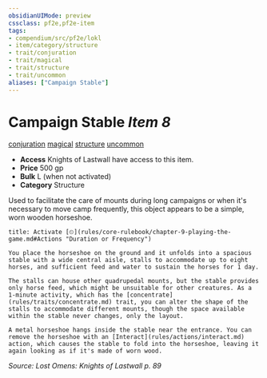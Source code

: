 ```yaml
---
obsidianUIMode: preview
cssclass: pf2e,pf2e-item
tags:
- compendium/src/pf2e/lokl
- item/category/structure
- trait/conjuration
- trait/magical
- trait/structure
- trait/uncommon
aliases: ["Campaign Stable"]
---
```

# Campaign Stable *Item 8*  
[conjuration](rules/traits/conjuration.md)  [magical](rules/traits/magical.md)  [structure](rules/traits/structure.md)  [uncommon](rules/traits/uncommon.md)  

- **Access** Knights of Lastwall have access to this item.
- **Price** 500 gp
- **Bulk** L (when not activated)
- **Category** Structure

Used to facilitate the care of mounts during long campaigns or when it's necessary to move camp frequently, this object appears to be a simple, worn wooden horseshoe.

```ad-embed-ability
title: Activate [⏲](rules/core-rulebook/chapter-9-playing-the-game.md#Actions "Duration or Frequency")

You place the horseshoe on the ground and it unfolds into a spacious stable with a wide central aisle, stalls to accommodate up to eight horses, and sufficient feed and water to sustain the horses for 1 day.

The stalls can house other quadrupedal mounts, but the stable provides only horse feed, which might be unsuitable for other creatures. As a 1-minute activity, which has the [concentrate](rules/traits/concentrate.md) trait, you can alter the shape of the stalls to accommodate different mounts, though the space available within the stable never changes, only the layout.

A metal horseshoe hangs inside the stable near the entrance. You can remove the horseshoe with an [Interact](rules/actions/interact.md) action, which causes the stable to fold into the horseshoe, leaving it again looking as if it's made of worn wood.
```

*Source: Lost Omens: Knights of Lastwall p. 89*